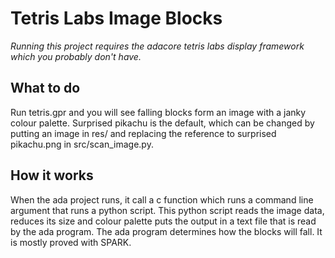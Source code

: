 # Tetris Labs Image Blocks

_Running this project requires the adacore tetris labs display framework which you probably don't have._

## What to do

Run tetris.gpr and you will see falling blocks form an image with a janky colour palette. Surprised pikachu is the default, which can be changed by putting an image in res/ and replacing the reference to surprised pikachu.png in src/scan\_image.py.

## How it works

When the ada project runs, it call a c function which runs a command line argument that runs a python script. This python script reads the image data, reduces its size and colour palette puts the output in a text file that is read by the ada program. The ada program determines how the blocks will fall. It is mostly proved with SPARK.
